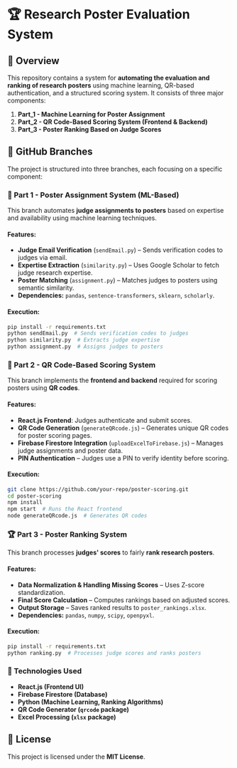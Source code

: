 # 🏆 Research Poster Evaluation System

## 📌 Overview  
This repository contains a system for **automating the evaluation and ranking of research posters** using machine learning, QR-based authentication, and a structured scoring system. It consists of three major components:

1. **Part_1 - Machine Learning for Poster Assignment**
2. **Part_2 - QR Code-Based Scoring System (Frontend & Backend)**
3. **Part_3 - Poster Ranking Based on Judge Scores**

## 📂 GitHub Branches  
The project is structured into three branches, each focusing on a specific component:

### 🧠 Part 1 - Poster Assignment System (ML-Based)  
This branch automates **judge assignments to posters** based on expertise and availability using machine learning techniques.

#### Features:
- **Judge Email Verification** (`sendEmail.py`) – Sends verification codes to judges via email.
- **Expertise Extraction** (`similarity.py`) – Uses Google Scholar to fetch judge research expertise.
- **Poster Matching** (`assignment.py`) – Matches judges to posters using semantic similarity.
- **Dependencies:** `pandas`, `sentence-transformers`, `sklearn`, `scholarly`.

#### Execution:
```sh
pip install -r requirements.txt
python sendEmail.py  # Sends verification codes to judges
python similarity.py  # Extracts judge expertise
python assignment.py  # Assigns judges to posters
```

### 🔲 Part 2 - QR Code-Based Scoring System  
This branch implements the **frontend and backend** required for scoring posters using **QR codes**.

#### Features:
- **React.js Frontend**: Judges authenticate and submit scores.
- **QR Code Generation** (`generateQRcode.js`) – Generates unique QR codes for poster scoring pages.
- **Firebase Firestore Integration** (`uploadExcelToFirebase.js`) – Manages judge assignments and poster data.
- **PIN Authentication** – Judges use a PIN to verify identity before scoring.

#### Execution:
```sh
git clone https://github.com/your-repo/poster-scoring.git
cd poster-scoring
npm install
npm start  # Runs the React frontend
node generateQRcode.js  # Generates QR codes
```

### 🏆 Part 3 - Poster Ranking System  
This branch processes **judges' scores** to fairly **rank research posters**.

#### Features:
- **Data Normalization & Handling Missing Scores** – Uses Z-score standardization.
- **Final Score Calculation** – Computes rankings based on adjusted scores.
- **Output Storage** – Saves ranked results to `poster_rankings.xlsx`.
- **Dependencies:** `pandas`, `numpy`, `scipy`, `openpyxl`.

#### Execution:
```sh
pip install -r requirements.txt
python ranking.py  # Processes judge scores and ranks posters
```

### 📡 Technologies Used  
- **React.js (Frontend UI)**  
- **Firebase Firestore (Database)**  
- **Python (Machine Learning, Ranking Algorithms)**  
- **QR Code Generator (`qrcode` package)**  
- **Excel Processing (`xlsx` package)**  

## 📝 License  
This project is licensed under the **MIT License**.  

